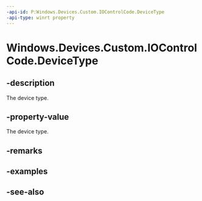 ```yaml
---
-api-id: P:Windows.Devices.Custom.IOControlCode.DeviceType
-api-type: winrt property
---
```


<!-- Property syntax
public ushort DeviceType { get; }
-->

# Windows.Devices.Custom.IOControlCode.DeviceType

## -description
The device type.

## -property-value
The device type.

## -remarks

## -examples

## -see-also

